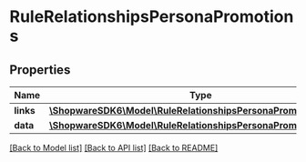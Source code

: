 # RuleRelationshipsPersonaPromotions

## Properties
Name | Type | Description | Notes
------------ | ------------- | ------------- | -------------
**links** | [**\ShopwareSDK6\Model\RuleRelationshipsPersonaPromotionsLinks**](RuleRelationshipsPersonaPromotionsLinks.md) |  | [optional] 
**data** | [**\ShopwareSDK6\Model\RuleRelationshipsPersonaPromotionsData[]**](RuleRelationshipsPersonaPromotionsData.md) |  | [optional] 

[[Back to Model list]](../../README.md#documentation-for-models) [[Back to API list]](../../README.md#documentation-for-api-endpoints) [[Back to README]](../../README.md)

